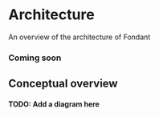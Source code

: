 # Architecture

An overview of the architecture of Fondant 

### Coming soon 


## Conceptual overview 

#### TODO: Add a diagram here